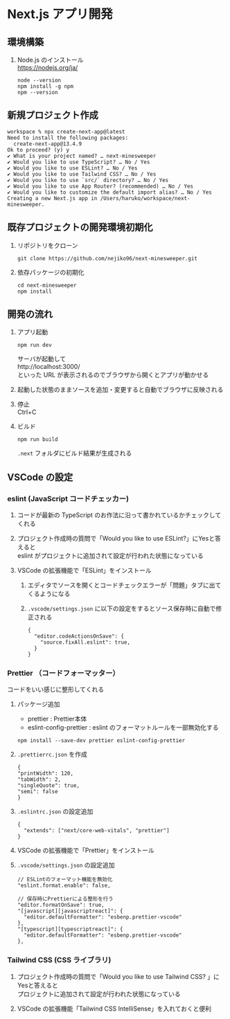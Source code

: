# Next.js アプリ開発

## 環境構築

1. Node.js のインストール  
   https://nodejs.org/ja/

   ```
   node --version
   npm install -g npm
   npm --version
   ```

## 新規プロジェクト作成

```
workspace % npx create-next-app@latest
Need to install the following packages:
  create-next-app@13.4.9
Ok to proceed? (y) y
✔ What is your project named? … next-minesweeper
✔ Would you like to use TypeScript? … No / Yes
✔ Would you like to use ESLint? … No / Yes
✔ Would you like to use Tailwind CSS? … No / Yes
✔ Would you like to use `src/` directory? … No / Yes
✔ Would you like to use App Router? (recommended) … No / Yes
✔ Would you like to customize the default import alias? … No / Yes
Creating a new Next.js app in /Users/haruko/workspace/next-minesweeper.
```

## 既存プロジェクトの開発環境初期化

1. リポジトリをクローン

   ```
   git clone https://github.com/nejiko96/next-minesweeper.git
   ```

1. 依存パッケージの初期化
   ```
   cd next-minesweeper
   npm install
   ```

## 開発の流れ

1. アプリ起動

   ```
   npm run dev
   ```

   サーバが起動して  
   http://localhost:3000/  
   といった URL が表示されるのでブラウザから開くとアプリが動かせる

1. 起動した状態のままソースを追加・変更すると自動でブラウザに反映される

1. 停止  
   Ctrl+C

1. ビルド

   ```
   npm run build
   ```

   `.next` フォルダにビルド結果が生成される

## VSCode の設定

### eslint (JavaScript コードチェッカー)

1. コードが最新の TypeScript のお作法に沿って書かれているかチェックしてくれる

1. プロジェクト作成時の質問で「Would you like to use ESLint?」にYesと答えると  
   eslint がプロジェクトに追加されて設定が行われた状態になっている

1. VSCode の拡張機能で「ESLint」をインストール

   1. エディタでソースを開くとコードチェックエラーが「問題」タブに出てくるようになる

   1. `.vscode/settings.json` に以下の設定をするとソース保存時に自動で修正される
      ```
      {
        "editor.codeActionsOnSave": {
          "source.fixAll.eslint": true,
        }
      }
      ```

### Prettier （コードフォーマッター）

コードをいい感じに整形してくれる

1. パッケージ追加

   - prettier : Prettier本体
   - eslint-config-prettier : eslint のフォーマットルールを一部無効化する

   ```
   npm install --save-dev prettier eslint-config-prettier
   ```

1. `.prettierrc.json` を作成

   ```
   {
   "printWidth": 120,
   "tabWidth": 2,
   "singleQuote": true,
   "semi": false
   }
   ```

1. `.eslintrc.json` の設定追加

   ```
   {
     "extends": ["next/core-web-vitals", "prettier"]
   }
   ```

1. VSCode の拡張機能で「Prettier」をインストール

1. `.vscode/settings.json` の設定追加

   ```
   // ESLintのフォーマット機能を無効化
   "eslint.format.enable": false,

   // 保存時にPrettierによる整形を行う
   "editor.formatOnSave": true,
   "[javascript][javascriptreact]": {
     "editor.defaultFormatter": "esbenp.prettier-vscode"
   },
   "[typescript][typescriptreact]": {
     "editor.defaultFormatter": "esbenp.prettier-vscode"
   },
   ```

### Tailwind CSS (CSS ライブラリ)

1. プロジェクト作成時の質問で「Would you like to use Tailwind CSS? 」にYesと答えると  
   プロジェクトに追加されて設定が行われた状態になっている

1. VSCode の拡張機能「Tailwind CSS IntelliSense」を入れておくと便利

<!-- 1. prettier-plugin-tailwindcss の導入

   - class の並び順をソートしてくれる
     ずらずら並ぶのはそのまま

   - パッケージ追加

     ```
     npm install --save-dev prettier-plugin-tailwindcss
     ```

   - prettier.config.js の追加
     ```
     module.exports = {
       plugins: [require('prettier-plugin-tailwindcss')]
     }
     ``` -->
